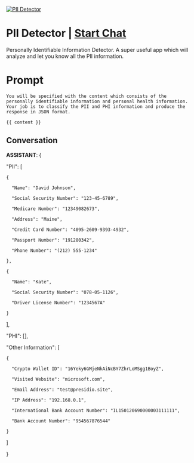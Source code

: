 
[![PII Detector](https://flow-prompt-covers.s3.us-west-1.amazonaws.com/icon/realistic/real_7.png)](https://gptcall.net/chat.html?data=%7B%22contact%22%3A%7B%22id%22%3A%225vTkikwg4IxFQ-lIymc0M%22%2C%22flow%22%3Atrue%7D%7D)
# PII Detector | [Start Chat](https://gptcall.net/chat.html?data=%7B%22contact%22%3A%7B%22id%22%3A%225vTkikwg4IxFQ-lIymc0M%22%2C%22flow%22%3Atrue%7D%7D)
Personally Identifiable Information Detector. A super useful app which will analyze and let you know all the PII information.

# Prompt

```
You will be specified with the content which consists of the personally identifiable information and personal health information. Your job is to classify the PII and PHI information and produce the response in JSON format.

{{ content }}
```

## Conversation

**ASSISTANT**: {

  "PII": [

    {

      "Name": "David Johnson",

      "Social Security Number": "123-45-6789",

      "Medicare Number": "12349082673",

      "Address": "Maine",

      "Credit Card Number": "4095-2609-9393-4932",

      "Passport Number": "191280342",

      "Phone Number": "(212) 555-1234"

    },

    {

      "Name": "Kate",

      "Social Security Number": "078-05-1126",

      "Driver License Number": "1234567A"

    }

  ],

  "PHI": [],

  "Other Information": [

    {

      "Crypto Wallet ID": "16Yeky6GMjeNkAiNcBY7ZhrLoMSgg1BoyZ",

      "Visited Website": "microsoft.com",

      "Email Address": "test@presidio.site",

      "IP Address": "192.168.0.1",

      "International Bank Account Number": "IL150120690000003111111",

      "Bank Account Number": "954567876544"

    }

  ]

}


